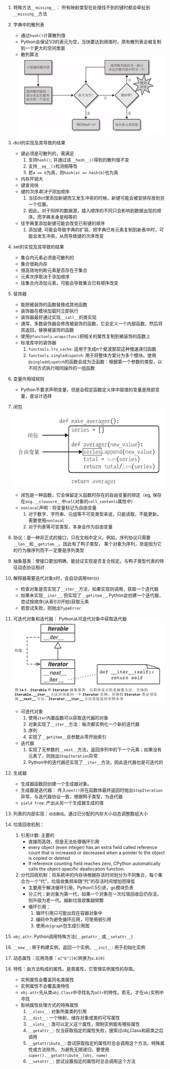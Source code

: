 1. 特殊方法`__missing__`： 所有映射类型在处理找不到的键时都会牵扯到`__missing__`方法
2. 字典中的散列表
    - 通过`hash()`计算散列值
    - Python会保证1/3的表元为空，当快要达到阈值时，原有散列表会被复制到一个更大的空间里面
    - 散列算法
    ![xx](https://github.com/erenming/learn_fluentpython/raw/master/notes/images/WX20190225-224311@2x.png)
3. dict的实现及其导致的结果
    - 键必须是可散列的，需满足
        1. 支持`hash()`, 并通过该`__hash__()`得到的散列值不变
        2. 支持`__eq__()`检测相等性
        3. 若`a == b`为真，则`hash(a) == hash(b)`也为真
    - 内存开销大
    - 键查询快
    - 键的次序*取决于*添加顺序
        1. 当往dict里添加新键而又发生冲突的时候，新键可能会被安排存放到另一个位置。
        2. 因此，对于同样的数据源，插入顺序的不同只会影响到数据出现的顺序。而字典本身是相等的
    - 往字典里添加新键可能会改变已有键的顺序
        1. 添加键, 可能会导致字典的扩容。把字典已有元素复制到新表中时，可能会发生冲突，从而导致键的次序改变
4. set的实现及其导致的结果
    - 集合内元素必须是可散列的
    - 集合很耗内存
    - 很高效地判断元素是否存在于集合
    - 元素次序取决于添加顺序
    - 往集合内添加元素，可能会导致集合已有顺序改变
5. 装饰器
    - 能把被装饰的函数替换成其他函数
    - 装饰器在模块加载时立即执行
    - 装饰器最好通过实现`__call__`的类实现
    - 通常，多数装饰器会修改被装饰的函数，它会定义一个内部函数，然后将其返回，替换被装饰的函数
    - 使用`@functools.wraps(func)`把相关的属性复制到被装饰的函数上
    - 标准库中的装饰器
        1. `functools.lru_cache`: 适用于生成n个斐波那契这种慢速递归函数
        2. `functools.singledispatch`: 用于将整体方案分为多个模块。使用`@singleddispatch`的函数会成为泛函数：根据第一个参数的类型，以不同方式执行相同操作的一组函数
6. 变量作用域规则
    - Python不要求声明变量，但是会假定函数定义体中赋值的变量是局部变量，是设计选择
7. 闭包
    ![xx](https://github.com/erenming/learn_fluentpython/raw/master/notes/images/WX20190226-225004@2x.png)
    - 闭包是一种函数，它会保留定义函数时存在的自由变量的绑定（eg, 保存在`avg.__clousure__`中`cell`对象的`cell_contents`属性中）
    - `nonlocal`声明：将变量标记为自由变量
        1. 对于数字、字符串、元组等不可变类型来说，只能读取，不能更新。需要使用`nonlocal`
        2. 对于列表等可变类型，本身会作为自由变量

8. 协议：是一种非正式的接口，只在文档中定义。例如，序列协议只需要`__len__`和`__getitem__`。因此有了鸭子类型，
    某个对象为序列，至是因为它的行为像序列而不一定要是序列类型
9. 抽象基类：使接口更加明确、能验证实现是否复合规定。与鸭子类型代表的特征动态协议相对
10. 解释器需要迭代对象x时，会自动调用iter(x)
    - 检查对象是否实现了`__iter__`方法，如果实现则调用，获取一个迭代器
    - 如果未实现`__iter__`, 但实现了`__getitem__`, Python会创建一个迭代器，尝试按顺序(从索引0开始)获取元素
    - 若尝试失败，则抛出`TypeError`
11. 可迭代对象和迭代器： Python从可迭代对象中获取迭代器
    ![xx](https://github.com/erenming/learn_fluentpython/raw/master/notes/images/WX20190228-134839@2x.png)
    - 可迭代对象
        1. 使用`iter`内置函数可以获取迭代器的对象
        2. 对象实现了`__iter__`方法：每次都实例化一个新的迭代器
        3. 序列
        4. 实现了`__getitem__`且参数从零开始索引
    - 迭代器
        1. 实现了无参数的`__next__`方法，返回序列中的下一个元素；如果没有元素了，则抛出`StopIteration`异常
        2. Python中的迭代器还实现了`__iter__`方法，因此迭代器也是可迭代的
12. 生成器
    - 生成器函数回创建一个生成器对象。
    - 生成器是迭代器： 传入`next()`并在函数体最终返回时抛出`StopIteration`异常，与迭代器协议一致，根据鸭子类型，为迭代器
    - `yield from`: 产出从另一个生成器生成的值
13. 列表的内部实现：`动态数组`。通过已分配的内存大小动态调整数组大小
14. 垃圾回收机制：
    1. 引用计数: 主要的
        - 直接而高效，但是无法处理循环引用
        - every object (even integer) has an extra field called reference count that is increased or decreased when a pointer to the object is copied or deleted
        - If reference counting field reaches zero, CPython automatically calls the object-specific deallocation function.
    2. 分代回收机制：将系统中的内存块根据存活时间划分为不同集合，每个集合为一个“代”，垃圾收集频率随“代”的存活时间增加而降低
        - 主要用于解决循环引用，Python1.5引进，gc模块负责
        - 分三代：新对象为第一代，如果一个对象在一次垃圾回收后仍存活，则升级为老一代。越新垃圾收集越频繁
        - 循环引用：
            1. 循环引用只可能出现在容器对象中
            2. 编码中为避免循环应用，可使用弱引用
            3. 使用`objgraph`包生成引用图
15. `obj.attr`: Python调用特殊方法(`__getattr__`或`__setattr__`)
16. `__new__`: 用于构建实例，返回一个实例。`__init__`: 用于初始化实例
17. 动态属性：应用场景：`a["b"][0]`转换为`a.b[0]`
18. 特性：由方法构成的属性。是类属性，它管理实例属性的存取。
    - 实例属性会覆盖同名类属性
    - 实例属性不会覆盖类特性
    - `obj.attr`先从类`obj.Class`中寻找名为`attr`的特性。若无，才在`obj`实例中寻找
    - 影响属性处理方式的特殊属性
        1. `__class__`: 对象所属类的引用
        2. `__dict__`: 一个映射，储存对象或类的可写属性
        3. `__slots__`: 类可以定义这个属性，限制实例能有哪些属性
        4. `__getattr__`: 仅当获取指定的属性失败，搜索过obj,Class和超类之后调用
        5. `__getattribute__`: 尝试获取指定的属性时总会调用这个方法，特殊属性或方法除外。
        为避免无限递归，要使用`super().__getattribute__(obj, name)`
        6. `__setattr__`: 尝试设置指定的属性时总会调用这个方法